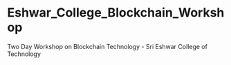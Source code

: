 # Eshwar_College_Blockchain_Workshop
Two Day Workshop on Blockchain Technology - Sri Eshwar College of Technology
